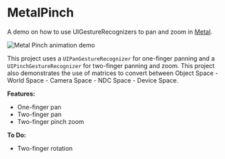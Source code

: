 # MetalPinch
A demo on how to use UIGestureRecognizers to pan and zoom in [Metal](https://developer.apple.com/metal/).

![Metal Pinch animation demo](https://media.giphy.com/media/dWHDwoMrDobP40jpDd/giphy.gif)

This project uses a `UIPanGestureRecognizer` for one-finger panning and a `UIPinchGestureRecognizer` for two-finger panning and zoom. This project also demonstrates the use of matrices to convert between Object Space - World Space - Camera Space - NDC Space - Device Space.

**Features:**
* One-finger pan
* Two-finger pan
* Two-finger pinch zoom

**To Do:**
* Two-finger rotation
